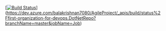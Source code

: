 [[![Build Status](https://dev.azure.com/balakrishnan7080/AgileProject/_apis/build/status%2Ffirst-organization-for-devops.DotNetRepo?branchName=master)](https://dev.azure.com/balakrishnan7080/AgileProject/_build/latest?definitionId=4&branchName=master)](https://dev.azure.com/balakrishnan7080/AgileProject/_apis/build/status%2Ffirst-organization-for-devops.DotNetRepo?branchName=master&jobName=Job)
